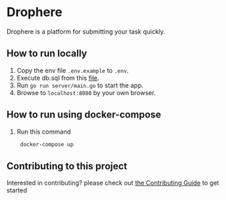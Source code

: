 # Drophere

Drophere is a platform for submitting your task quickly.

## How to run locally

1. Copy the env file `.env.example` to `.env`.
2. Execute db.sql from this [file][migration-file].
3. Run `go run server/main.go` to start the app.
4. Browse to `localhost:8080` by your own browser.

## How to run using docker-compose

1. Run this command

   ```bash
    docker-compose up
   ```

## Contributing to this project

Interested in contributing? please check out [the Contributing Guide](CONTRIBUTING.MD) to get started

[migration-file]: files/sql/migrate.sql
